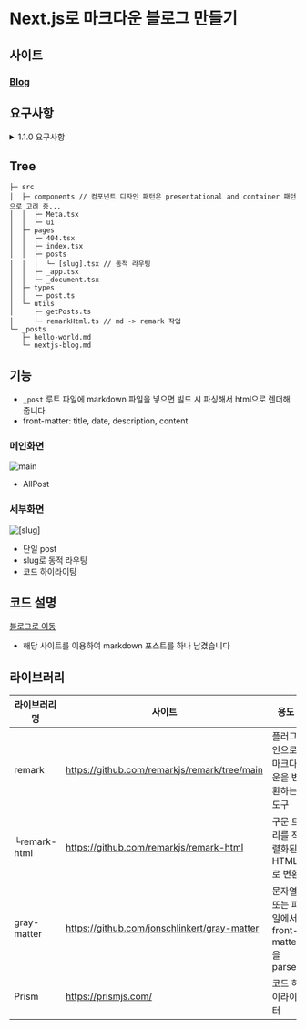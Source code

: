 # Next.js로 마크다운 블로그 만들기

## 사이트

### [Blog](https://nextjs-blog-challenge.vercel.app/)

## 요구사항

<details>
<summary> 1.1.0 요구사항 </summary>
<div markdown="1">
  <aside>
  💡 1.1.0 요구사항
  </aside>

## **스타일**

- TailwindCSS 사용
- 다크모드 / 라이트모드를 오갈 수 있도록 한다
- 좌상단에 icon 을 두고 누르면 blog 의 theme 가 바뀐다
  - 새로고침을 해도 theme 는 유지된다

참조: 무료 svg 다운로드 https://www.iconpacks.net/

## **mdx 지원**

- .mdx 추가 지원
- 코드블럭 우상단에 copy 기능 추가
  </div>
  </details>

## Tree

```
├─ src
│  ├─ components // 컴포넌트 디자인 패턴은 presentational and container 패턴으로 고려 중...
│  │  ├─ Meta.tsx
│  │  └─ ui
│  ├─ pages
│  │  ├─ 404.tsx
│  │  ├─ index.tsx
│  │  ├─ posts
│  │  │  └─ [slug].tsx // 동적 라우팅
│  │  ├─ _app.tsx
│  │  └─ _document.tsx
│  ├─ types
│  │  └─ post.ts
│  └─ utils
│     ├─ getPosts.ts
│     └─ remarkHtml.ts // md -> remark 작업
└─ _posts
   ├─ hello-world.md
   └─ nextjs-blog.md
```

## 기능

- `_post` 루트 파일에 markdown 파일을 넣으면 빌드 시 파싱해서 html으로 렌더해줍니다.
- front-matter: title, date, description, content

### 메인화면

![main](https://user-images.githubusercontent.com/72803184/194814587-b3b1ddb2-b1f4-41dc-a17c-d3e14c9259df.PNG)

- AllPost

### 세부화면

![[slug]](https://user-images.githubusercontent.com/72803184/194814589-36a75587-6653-4739-b3ea-7b30942a76a9.PNG)

- 단일 post
- slug로 동적 라우팅
- 코드 하이라이팅

## 코드 설명

[블로그로 이동](https://nextjs-blog-challenge.vercel.app/posts/nextjs-blog)

- 해당 사이트를 이용하여 markdown 포스트를 하나 남겼습니다

## 라이브러리

| 라이브러리명 | 사이트                                       | 용도                                      |
| ------------ | -------------------------------------------- | ----------------------------------------- |
| remark       | https://github.com/remarkjs/remark/tree/main | 플러그인으로 마크다운을 변환하는 도구     |
| └remark-html | https://github.com/remarkjs/remark-html      | 구문 트리를 직렬화된 HTML로 변환          |
| gray-matter  | https://github.com/jonschlinkert/gray-matter | 문자열 또는 파일에서 front-matter을 parse |
| Prism        | https://prismjs.com/                         | 코드 하이라이터                           |
